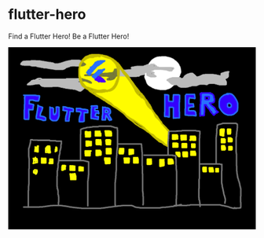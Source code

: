 # flutter-hero
Find a Flutter Hero! Be a Flutter Hero!

![logo](https://raw.githubusercontent.com/tomgilder/flutter-hero/master/flutter_hero/assets/onboarding1.png)

